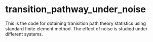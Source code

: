# transition_pathway_under_noise
This is the code for obtaining tranisition path theory statistics using standard finite element method. The effect of noise is studied under different systems. 
